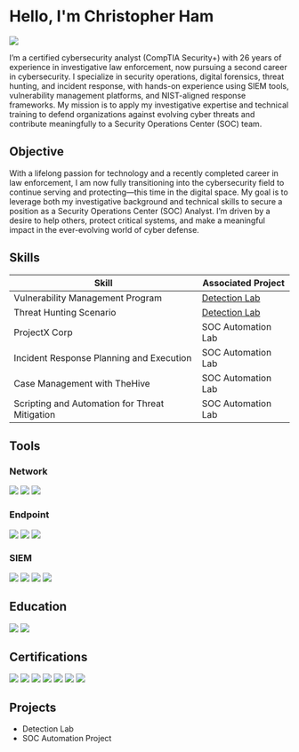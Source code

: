 # Hello, I'm Christopher Ham
<a href="https://linkedin.com/in/christopherham252"><img src="https://img.shields.io/badge/-LinkedIn-0072b1?&style=for-the-badge&logo=linkedin&logoColor=white" /></a>

I’m a certified cybersecurity analyst (CompTIA Security+) with 26 years of experience in investigative law enforcement, now pursuing a second career in cybersecurity. I specialize in security operations, digital forensics, threat hunting, and incident response, with hands-on experience using SIEM tools, vulnerability management platforms, and NIST-aligned response frameworks. My mission is to apply my investigative expertise and technical training to defend organizations against evolving cyber threats and contribute meaningfully to a Security Operations Center (SOC) team.

## Objective


With a lifelong passion for technology and a recently completed career in law enforcement, I am now fully transitioning into the cybersecurity field to continue serving and protecting—this time in the digital space. My goal is to leverage both my investigative background and technical skills to secure a position as a Security Operations Center (SOC) Analyst. I’m driven by a desire to help others, protect critical systems, and make a meaningful impact in the ever-evolving world of cyber defense.

## Skills


| Skill                                         | Associated Project         |
|-----------------------------------------------|----------------------------|
| Vulnerability Management Program          | <a href="https://github.com/cham252/Vulnerability-Management-Program">Detection Lab</a>|
| Threat Hunting Scenario | <a href="https://github.com/cham252/Threat-Hunting-Scenario-">Detection Lab</a>|
| ProjectX Corp         | SOC Automation Lab|
| Incident Response Planning and Execution      | SOC Automation Lab|
| Case Management with TheHive                  | SOC Automation Lab|
| Scripting and Automation for Threat Mitigation | SOC Automation Lab|

## Tools


### Network
<div>
    <img src="https://img.shields.io/badge/Wireshark-blue?logo=wireshark" />
    <img src="https://img.shields.io/badge/Nmap-214478?logo=linux&logoColor=white" />
    <img src="https://img.shields.io/badge/TCPDump-444444?logo=gnu&logoColor=white" />
</div>

### Endpoint
<div>
    <img src="https://img.shields.io/badge/Microsoft%20Defender-0078D4?logo=microsoft&logoColor=white" />
    <img src="https://img.shields.io/badge/CrowdStrike%20Falcon-E22D2D?logo=crowdstrike&logoColor=white" />
    <img src="https://img.shields.io/badge/Sophos-003366?logo=sophos&logoColor=white" />
</div>

### SIEM
<div>
    <img src="https://img.shields.io/badge/Microsoft%20Sentinel-0078D4?logo=microsoft&logoColor=white" />
    <img src="https://img.shields.io/badge/Splunk-black?logo=splunk&logoColor=white" />
    <img src="https://img.shields.io/badge/Elastic-005571?logo=elastic&logoColor=white" />
    <img src="https://img.shields.io/badge/Tenable-2F2F2F?logo=tenable&logoColor=white" />
    </div>

## Education 
<div>
<img src="https://img.shields.io/badge/TESU-B.A._in_Criminal_Justice-blue?logo=academia&logoColor=white)](https://www.tesu.edu/heavin/ba-criminal-justice" />
<img src="https://img.shields.io/badge/TESU-M.S._in_Cybersecurity-purple?logo=cyberdefenders&logoColor=white" />    
</div>

## Certifications

<div>
<img src="https://img.shields.io/badge/CompTIA-Security%2B-red?logo=comptia&logoColor=white" />
<img src="https://img.shields.io/badge/CompTIA-Network%2B-orange?logo=comptia&logoColor=white" />
<img src="https://img.shields.io/badge/CompTIA-SecurityX-purple?logo=comptia&logoColor=white" />
<img src="https://img.shields.io/badge/EC--Council-CIH-crimson?logo=linuxfoundation&logoColor=white" />
<img src="https://img.shields.io/badge/EC--Council-CEH-black?logo=linuxfoundation&logoColor=white" />
<img src="https://img.shields.io/badge/ISACA-CISM-0066CC?logo=isaca&logoColor=white" />
<img src="https://img.shields.io/badge/AWS-Cloud%20Practitioner-orange?logo=amazonaws&logoColor=white" />
</div>

## Projects
- Detection Lab
- SOC Automation Project
